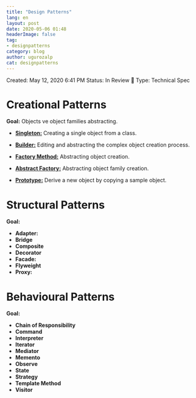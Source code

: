 ```yaml
---
title: "Design Patterns"
lang: en
layout: post
date: 2020-05-06 01:48
headerImage: false
tag:
- designpatterns
category: blog
author: ugurozalp
cat: designpatterns
---
```

Created: May 12, 2020 6:41 PM
Status: In Review 👀
Type: Technical Spec

# Creational Patterns

**Goal:** Objects ve object families abstracting.

- [**Singleton:**](/designpatterns/creationalpatterns/singleton_en) Creating a single object from a class.

- [**Builder:**](/designpatterns/creationalpatterns/builder_en) Editing and abstracting the complex object creation process.

- [**Factory Method:**](/designpatterns/creationalpatterns/factorymethod_en) Abstracting object creation.

- [**Abstract Factory:**](/designpatterns/creationalpatterns/abstractfactory_en) Abstracting object family creation.

- [**Prototype:**](/designpatterns/creationalpatterns/prototype_en) Derive a new object by copying a sample object.

# Structural Patterns

**Goal:** 

- **Adapter:** 
- **Bridge**
- **Composite**
- **Decorator**
- **Facade:** 
- **Flyweight**
- **Proxy:** 

# Behavioural Patterns

**Goal:** 

- **Chain of Responsibility**
- **Command**
- **Interpreter**
- **Iterator**
- **Mediator**
- **Memento**
- **Observe**
- **State**
- **Strategy**
- **Template Method**
- **Visitor**

